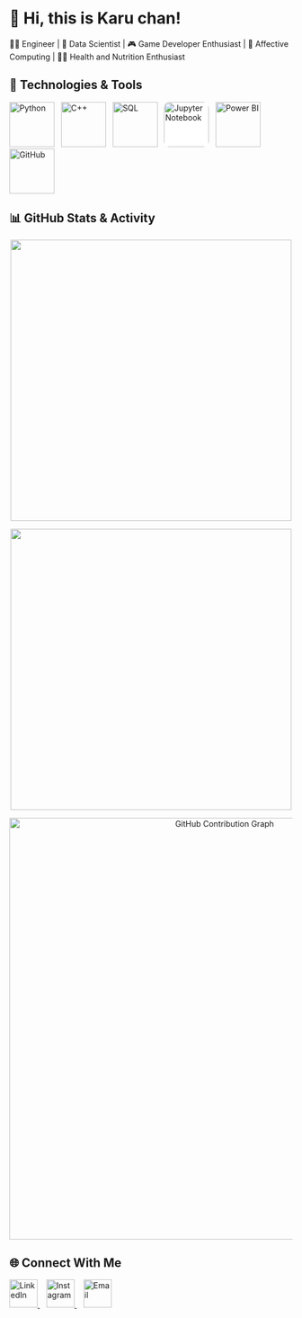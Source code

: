 # 👋 Hi, this is Karu chan!  
👨‍💻 Engineer | 🧠 Data Scientist | 🎮 Game Developer Enthusiast | 🔬 Affective Computing | 🏋️‍♀️ Health and Nutrition Enthusiast

## 🔧 Technologies & Tools  

<p align="Left">
  <img src="https://cdn.jsdelivr.net/gh/devicons/devicon/icons/python/python-original.svg" alt="Python" width="80">&nbsp;&nbsp;
  <img src="https://upload.wikimedia.org/wikipedia/commons/1/18/C_Programming_Language.svg" alt="C++" width="80">&nbsp;&nbsp;
  <img src="https://cdn.jsdelivr.net/gh/devicons/devicon/icons/mysql/mysql-original.svg" alt="SQL" width="80">&nbsp;&nbsp;
  <img src="https://upload.wikimedia.org/wikipedia/commons/thumb/3/38/Jupyter_logo.svg/200px-Jupyter_logo.svg.png" alt="Jupyter Notebook" width="80" style="background:white; border-radius:10px;">&nbsp;&nbsp;
  <img src="https://upload.wikimedia.org/wikipedia/commons/c/cf/New_Power_BI_Logo.svg" alt="Power BI" width="80">&nbsp;&nbsp;
  <img src="https://github.githubassets.com/images/modules/logos_page/GitHub-Mark.png" alt="GitHub" width="80">
</p>

## 📊 GitHub Stats & Activity

<p align="center">
  <img src="https://github-readme-stats.vercel.app/api?username=khalil-hub&show_icons=true&theme=radical&hide=stars&hide_border=true" width="500">
</p>

<p align="center">
  <img src="https://github-readme-stats.vercel.app/api/top-langs/?username=khalil-hub&layout=compact&theme=radical&hide_border=true" width="500">
</p>

<p align="center">
  <img src="https://github-readme-activity-graph.vercel.app/graph?username=khalil-hub&theme=github-dark&hide_border=true" alt="GitHub Contribution Graph" width="750">
</p>

## 🌐 Connect With Me

<p align="Left">
  <a href="https://www.linkedin.com/in/khalil-mosbah-3174a41a1/" target="_blank">
    <img src="https://cdn.jsdelivr.net/gh/devicons/devicon/icons/linkedin/linkedin-original.svg" alt="LinkedIn" width="50" />
  </a>
  &nbsp;&nbsp;
  <a href="https://www.instagram.com/karu_in_japan/" target="_blank">
    <img src="https://upload.wikimedia.org/wikipedia/commons/a/a5/Instagram_icon.png" alt="Instagram" width="50" />
  </a>
  &nbsp;&nbsp;
  <a href="mailto:khalil.mosbeh@yahoo.fr">
    <img src="https://upload.wikimedia.org/wikipedia/commons/4/4e/Mail_%28iOS%29.svg" alt="Email" width="50" />
  </a>
</p>
